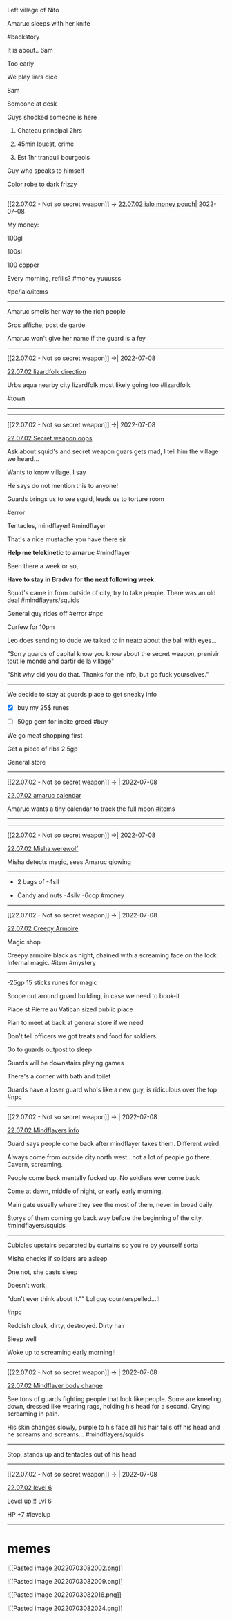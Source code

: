 Left village of Nito 



Amaruc sleeps with her knife

#backstory 



It is about.. 6am 

Too early



We play liars dice



8am

Someone at desk



Guys shocked someone is here



1. Chateau principal 2hrs

2. 45min louest, crime

3. Est 1hr tranquil bourgeois 



Guy who speaks to himself



Color robe to dark frizzy



***



[[22.07.02 - Not so secret weapon]] -> [22.07.02 ialo money pouch](../3%20-%20Insights/1%20-%20Insights/22.07.02%20ialo%20money%20pouch.md)| 2022-07-08



My money:

100gl

100sl

100 copper

Every morning, refills? #money yuuusss

#pc/ialo/items



***



Amaruc smells her way to the rich people



Gros affiche, post de garde



Amaruc won't give her name if the guard is a fey 



***



[[22.07.02 - Not so secret weapon]] ->| 2022-07-08

[22.07.02 lizardfolk direction](../3%20-%20Insights/1%20-%20Insights/22.07.02%20lizardfolk%20direction.md)

Urbs aqua nearby city lizardfolk most likely going too #lizardfolk 

#town



***



***



[[22.07.02 - Not so secret weapon]] ->| 2022-07-08

[22.07.02 Secret weapon oops](../3%20-%20Insights/1%20-%20Insights/22.07.02%20Secret%20weapon%20oops.md)

Ask about squid's and secret weapon guars gets mad, I tell him the village we heard...

Wants to know village, I say

He says do not mention this to anyone!

Guards brings us to see squid, leads us to torture room

#error



Tentacles, mindflayer! #mindflayer

That's a nice mustache you have there sir



**Help me telekinetic to amaruc** #mindflayer 



Been there a week or so, 



**Have to stay in Bradva for the next following week.**



Squid's came in from outside of city, try to take people. There was an old deal #mindflayers/squids 



General guy rides off #error #npc 



Curfew for 10pm 



Leo does sending to dude we talked to in neato about the ball with eyes...

"Sorry guards of capital know you know about the secret weapon, prenivir tout le monde and partir de la village"



"Shit why did you do that. Thanks for the info, but go fuck yourselves."



***



We decide to stay at guards place to get sneaky info



- [x] buy my 25$ runes

- [ ] 50gp gem for incite greed #buy



We go meat shopping first

Get a piece of ribs 2.5gp



General store



***



[[22.07.02 - Not so secret weapon]] -> | 2022-07-08

[22.07.02 amaruc calendar](../3%20-%20Insights/1%20-%20Insights/22.07.02%20amaruc%20calendar.md)

Amaruc wants a tiny calendar to track the full moon #items



***



***



[[22.07.02 - Not so secret weapon]] ->| 2022-07-08

[22.07.02 Misha werewolf](../3%20-%20Insights/1%20-%20Insights/22.07.02%20Misha%20werewolf.md)

Misha detects magic, sees Amaruc glowing



***



- 2 bags of -4sil

- Candy and nuts -4silv -6cop #money 



***



[[22.07.02 - Not so secret weapon]] -> | 2022-07-08

[22.07.02 Creepy Armoire](../3%20-%20Insights/1%20-%20Insights/22.07.02%20Creepy%20Armoire.md)

Magic shop

Creepy armoire black as night, chained with a screaming face on the lock. Infernal magic. #item #mystery



***



-25gp 15 sticks runes for magic



Scope out around guard building, in case we need to book-it



Place st Pierre au Vatican sized public place



Plan to meet at back at general store if we need



Don't tell officers we got treats and food for soldiers.



Go to guards outpost to sleep



Guards will be downstairs playing games

There's a corner with bath and toilet 



Guards have a loser guard who's like a new guy, is ridiculous over the top #npc 



***



[[22.07.02 - Not so secret weapon]] ->  | 2022-07-08

[22.07.02 Mindflayers info](../3%20-%20Insights/1%20-%20Insights/22.07.02%20Mindflayers%20info.md)

Guard says people come back after mindflayer takes them. Different weird.

Always come from outside city north west.. not a lot of people go there. Cavern, screaming. 

People come back mentally fucked up. No soldiers ever come back

Come at dawn, middle of night, or early early morning.

Main gate usually where they see the most of them, never in broad daily. 

Storys of them coming go back way before the beginning of the city. #mindflayers/squids



***



Cubicles upstairs separated by curtains so you're by yourself sorta 



Misha checks if soliders are asleep



One not, she casts sleep

Doesn't work,

"don't ever think about it."" Lol guy counterspelled...!!

#npc 

Reddish cloak, dirty, destroyed. Dirty hair



Sleep well



Woke up to screaming early morning!!



***



[[22.07.02 - Not so secret weapon]] -> | 2022-07-08

[22.07.02 Mindflayer body change](../3%20-%20Insights/1%20-%20Insights/22.07.02%20Mindflayer%20body%20change.md)



See tons of guards fighting people that look like people. Some are kneeling down, dressed like wearing rags, holding his head for a second. Crying screaming in pain.



His skin changes slowly, purple to his face all his hair falls off his head and he screams and screams... #mindflayers/squids



***



Stop, stands up and tentacles out of his head 



***



[[22.07.02 - Not so secret weapon]] -> | 2022-07-08

[22.07.02 level 6](../3%20-%20Insights/1%20-%20Insights/22.07.02%20level%206.md)

Level up!!! Lvl 6 

HP +7 #levelup



***



# memes

![[Pasted image 20220703082002.png]]



![[Pasted image 20220703082009.png]]

![[Pasted image 20220703082016.png]]



![[Pasted image 20220703082024.png]]



